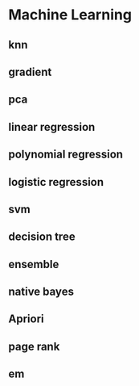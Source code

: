 # Machine Learning
## knn
## gradient
## pca
## linear regression
## polynomial regression
## logistic regression
## svm
## decision tree
## ensemble
## native bayes
## Apriori
## page rank
## em



